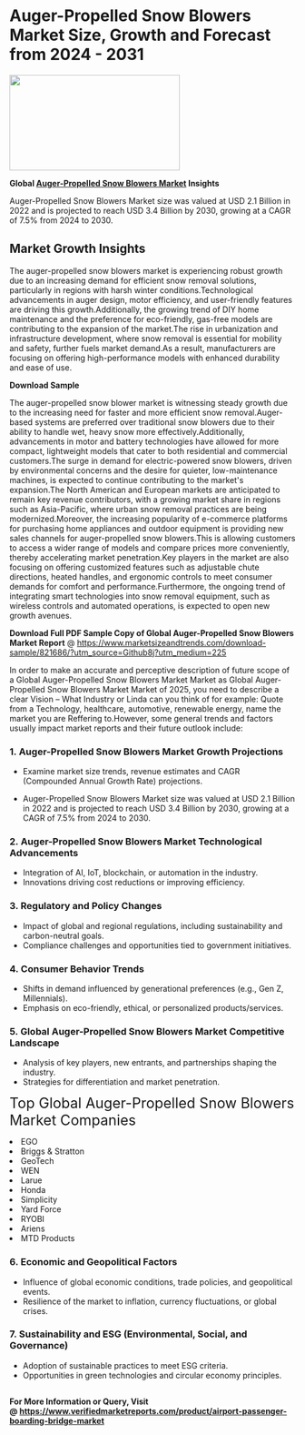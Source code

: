 <H1>Auger-Propelled Snow Blowers Market Size, Growth and Forecast from 2024 - 2031</H1><img class="aligncenter size-medium wp-image-584254" src="https://thirdeyenews.in/wp-content/uploads/2024/09/Global-Market-Research-300x168.jpeg" alt="" width="300" height="168" /><p><strong>Global&nbsp;<a href="https://www.marketsizeandtrends.com/download-sample/821686/?utm_source=Github8j?utm_medium=225">Auger-Propelled Snow Blowers Market</a> Insights</strong></p><p>Auger-Propelled Snow Blowers Market size was valued at USD 2.1 Billion in 2022 and is projected to reach USD 3.4 Billion by 2030, growing at a CAGR of 7.5% from 2024 to 2030.</p><p><h2>Market Growth Insights</h2> <p>The auger-propelled snow blowers market is experiencing robust growth due to an increasing demand for efficient snow removal solutions, particularly in regions with harsh winter conditions.Technological advancements in auger design, motor efficiency, and user-friendly features are driving this growth.Additionally, the growing trend of DIY home maintenance and the preference for eco-friendly, gas-free models are contributing to the expansion of the market.The rise in urbanization and infrastructure development, where snow removal is essential for mobility and safety, further fuels market demand.As a result, manufacturers are focusing on offering high-performance models with enhanced durability and ease of use.</p> <p><strong>Download Sample</strong></p> <p>The auger-propelled snow blower market is witnessing steady growth due to the increasing need for faster and more efficient snow removal.Auger-based systems are preferred over traditional snow blowers due to their ability to handle wet, heavy snow more effectively.Additionally, advancements in motor and battery technologies have allowed for more compact, lightweight models that cater to both residential and commercial customers.The surge in demand for electric-powered snow blowers, driven by environmental concerns and the desire for quieter, low-maintenance machines, is expected to continue contributing to the market's expansion.The North American and European markets are anticipated to remain key revenue contributors, with a growing market share in regions such as Asia-Pacific, where urban snow removal practices are being modernized.Moreover, the increasing popularity of e-commerce platforms for purchasing home appliances and outdoor equipment is providing new sales channels for auger-propelled snow blowers.This is allowing customers to access a wider range of models and compare prices more conveniently, thereby accelerating market penetration.Key players in the market are also focusing on offering customized features such as adjustable chute directions, heated handles, and ergonomic controls to meet consumer demands for comfort and performance.Furthermore, the ongoing trend of integrating smart technologies into snow removal equipment, such as wireless controls and automated operations, is expected to open new growth avenues.<p><span class=""><strong>Download Full PDF Sample Copy of Global Auger-Propelled Snow Blowers Market Report</strong> @ <a href="https://www.marketsizeandtrends.com/download-sample/821686/?utm_source=Github8j?utm_medium=225" target="_blank">https://www.marketsizeandtrends.com/download-sample/821686/?utm_source=Github8j?utm_medium=225</a></span></p><p>In order to make an accurate and perceptive description of future scope of a Global&nbsp;Auger-Propelled Snow Blowers Market Market as Global&nbsp;Auger-Propelled Snow Blowers Market Market of 2025, you need to describe a clear Vision &ndash; What Industry or Linda can you think of for example: Quote from a Technology, healthcare, automotive, renewable energy, name the market you are Reffering to.However, some general trends and factors usually impact market reports and their future outlook include:</p><h3>1.&nbsp;<strong>Auger-Propelled Snow Blowers Market Growth Projections</strong></h3><ul><li>Examine market size trends, revenue estimates and CAGR (Compounded Annual Growth Rate) projections.</li><li><p>Auger-Propelled Snow Blowers Market size was valued at USD 2.1 Billion in 2022 and is projected to reach USD 3.4 Billion by 2030, growing at a CAGR of 7.5% from 2024 to 2030.</p></li></ul><h3>2.&nbsp;<strong>Auger-Propelled Snow Blowers Market Technological Advancements</strong></h3><ul><li>Integration of AI, IoT, blockchain, or automation in the industry.</li><li>Innovations driving cost reductions or improving efficiency.</li></ul><h3>3.&nbsp;<strong>Regulatory and Policy Changes</strong></h3><ul><li>Impact of global and regional regulations, including sustainability and carbon-neutral goals.</li><li>Compliance challenges and opportunities tied to government initiatives.</li></ul><h3>4.&nbsp;<strong>Consumer Behavior Trends</strong></h3><ul><li>Shifts in demand influenced by generational preferences (e.g., Gen Z, Millennials).</li><li>Emphasis on eco-friendly, ethical, or personalized products/services.</li></ul><h3>5.&nbsp;<strong>Global Auger-Propelled Snow Blowers Market Competitive Landscape</strong></h3><ul><li>Analysis of key players, new entrants, and partnerships shaping the industry.</li><li>Strategies for differentiation and market penetration.</li></ul><p data-pm-slice="1 1 []"><span style="color: inherit; font-family: inherit; font-size: 25px;">Top Global Auger-Propelled Snow Blowers Market Companies</span></p><div class="" data-test-id=""><p><li>EGO</li><li> Briggs & Stratton</li><li> GeoTech</li><li> WEN</li><li> Larue</li><li> Honda</li><li> Simplicity</li><li> Yard Force</li><li> RYOBI</li><li> Ariens</li><li> MTD Products</li></p></div><h3>6.&nbsp;<strong>Economic and Geopolitical Factors</strong></h3><ul><li>Influence of global economic conditions, trade policies, and geopolitical events.</li><li>Resilience of the market to inflation, currency fluctuations, or global crises.</li></ul><h3>7.&nbsp;<strong>Sustainability and ESG (Environmental, Social, and Governance)</strong></h3><ul><li>Adoption of sustainable practices to meet ESG criteria.</li><li>Opportunities in green technologies and circular economy principles.</li></ul><h2><strong style="font-size: 14px;">For More Information or Query, Visit @&nbsp;</strong><a style="background-color: #ffffff; font-size: 14px;" href="https://www.marketsizeandtrends.com/report/auger-propelled-snow-blowers-market/" target="_blank">https://www.verifiedmarketreports.com/product/airport-passenger-boarding-bridge-market</a></h2>